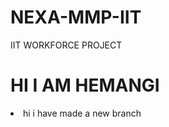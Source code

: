 # NEXA-MMP-IIT
IIT WORKFORCE PROJECT
<h1> HI I AM HEMANGI </H1>
<li> hi i have made a new branch </li>
